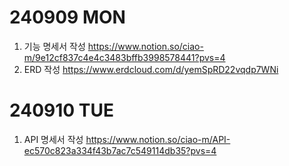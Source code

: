 # 240909 MON
1. 기능 명세서 작성
https://www.notion.so/ciao-m/9e12cf837c4e4c3483bffb3998578441?pvs=4
2. ERD 작성
https://www.erdcloud.com/d/yemSpRD22vqdp7WNi

# 240910 TUE
1. API 명세서 작성
https://www.notion.so/ciao-m/API-ec570c823a334f43b7ac7c549114db35?pvs=4
